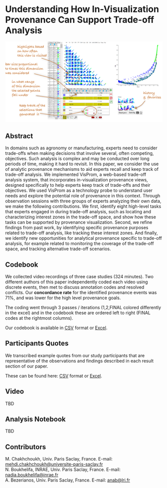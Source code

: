 # Understanding How In-Visualization Provenance Can Support Trade-off Analysis

<img src="visprom.png"/>

## Abstract
In domains such as agronomy or manufacturing, experts need to consider trade-offs when making decisions that involve several, often competing, objectives. Such analysis is complex and may be conducted over long periods of time, making it hard to revisit. In this paper, we consider the use of analytic provenance mechanisms to aid experts recall and keep track of trade-off analysis. We implemented VisProm, a web-based trade-off analysis system, that incorporates in-visualization provenance views, designed specifically to help experts keep track of trade-offs and their objectives. We used VisProm as a technology probe to understand user needs and explore the potential role of provenance in this context. Through observation sessions with three groups of experts analyzing their own data, we make the following contributions. We first, identify eight high-level tasks that experts engaged in during trade-off analysis, such as locating and characterizing interest zones in the trade-off space, and show how these tasks can be supported by provenance visualization. Second, we refine findings from past work, by identifying specific provenance purposes related to trade-off analysis, like tracking these interest zones. And finally, we identify new opportunities for analytical provenance specific to trade-off analysis, for example related to monitoring the coverage of the trade-off space, and tracking alternative trade-off scenarios.

## Codebook
We collected video recordings of three case studies (324 minutes). Two different authors of this paper independently coded each video using discrete events, then met to discuss annotation codes and resolved conflicts. Our **concordance rate** for the identified provenance events was 71%, and was lower for the high level provenance goals.

The coding went through 3 passes / iterations (1,2,FINAL colored differently in the excel) and in the codebook these are ordered left to right (FINAL codes at the rightmost columns).

Our codebook is available in <a href="Codebook_Provenance4Tradeoff.csv">CSV</a> format or <a href="Codebook_Provenance4Tradeoff.xlsx">Excel</a>.

## Participants Quotes
We transcribed example quotes from our study participants that are representative of the observations and findings described in each result section of our paper. 

These can be found here: <a href="visprom_selected_quotes.csv">CSV</a> format or <a href="visprom_selected_quotes.xlsx">Excel</a>.

## Video
TBD

## Analysis Notebook
TBD

## Contributors
M. Chakhchoukh, Univ. Paris Saclay, France. E-mail: mehdi.chakhchoukh@universite-paris-saclay.fr<br/>
N. Boukhelifa, INRAE, Univ. Paris Saclay, France. E-mail: nadia.boukhelifa@inrae.fr<br/>
A. Bezerianos, Univ. Paris Saclay, France. E-mail: anab@lri.fr
